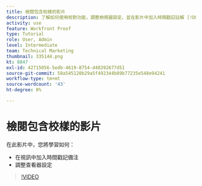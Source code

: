 ```yaml
---
title: 檢閱包含校樣的影片
description: 了解如何使用校對功能，調整檢視器設定，並在影片中加入時間戳記註解 [!DNL  Workfront].
activity: use
feature: Workfront Proof
type: Tutorial
role: User, Admin
level: Intermediate
team: Technical Marketing
thumbnail: 335144.png
kt: 8847
exl-id: 42715056-5edb-4619-8754-d48392677d51
source-git-commit: 58a545120b29a5f492344b89b77235e548e94241
workflow-type: tm+mt
source-wordcount: '43'
ht-degree: 0%

---
```


# 檢閱包含校樣的影片

在此影片中，您將學習如何：

* 在視訊中加入時間戳記備注
* 調整查看器設定

>[!VIDEO](https://video.tv.adobe.com/v/335144/?quality=12)

<!--
## Learn more
* Review a video proof
-->
